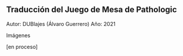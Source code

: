 ## Traducción del Juego de Mesa de Pathologic

Autor: DUBlajes (Álvaro Guerrero)
Año: 2021

Imágenes

[en proceso]
